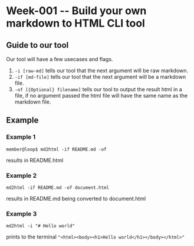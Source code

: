 # Week-001 -- Build your own markdown to HTML CLI tool

## Guide to our tool

Our tool will have a few usecases and flags.

1. `-i [raw-md]` tells our tool that the next argument will be raw markdown.
2. `-if [md-file]` tells our tool that the next argument will be a markdown file.
3. `-of [{Optional} filename]` tells our tool to output the result html in a file,
    if no argument passed the html file will have the same name as the markdown file.

## Example

### Example 1

```console
member@loop$ md2html -if README.md -of
```

results in README.html

### Example 2

```console
md2html -if README.md -of document.html
```

results in README.md being converted to document.html

### Example 3

```console
md2html -i "# Hello world"
```

prints to the terminal `"<html><body><h1>Hello world</h1></body></html>"`
